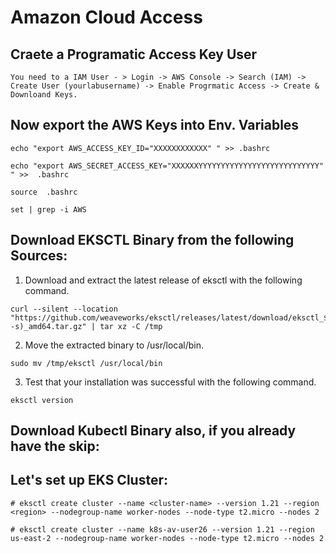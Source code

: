# Amazon Cloud Access

## Craete a Programatic Access Key User

```
You need to a IAM User - > Login -> AWS Console -> Search (IAM) -> Create User (yourlabusername) -> Enable Progrmatic Access -> Create & Downloand Keys.

```

## Now export the AWS Keys into Env. Variables

```
echo "export AWS_ACCESS_KEY_ID="XXXXXXXXXXXX" " >> .bashrc
```

```
echo "export AWS_SECRET_ACCESS_KEY="XXXXXXYYYYYYYYYYYYYYYYYYYYYYYYYYY" " >>  .bashrc
```

```
source  .bashrc
```

```
set | grep -i AWS
```

## Download EKSCTL Binary from the following Sources: 

1. Download and extract the latest release of eksctl with the following command.

```
curl --silent --location "https://github.com/weaveworks/eksctl/releases/latest/download/eksctl_$(uname -s)_amd64.tar.gz" | tar xz -C /tmp
```

2. Move the extracted binary to /usr/local/bin.
```
sudo mv /tmp/eksctl /usr/local/bin
```

3. Test that your installation was successful with the following command.
```
eksctl version
```

## Download Kubectl Binary also, if you already have the skip: 

## Let's set up EKS Cluster:

```
# eksctl create cluster --name <cluster-name> --version 1.21 --region <region> --nodegroup-name worker-nodes --node-type t2.micro --nodes 2
```

```
# eksctl create cluster --name k8s-av-user26 --version 1.21 --region us-east-2 --nodegroup-name worker-nodes --node-type t2.micro --nodes 2
```
